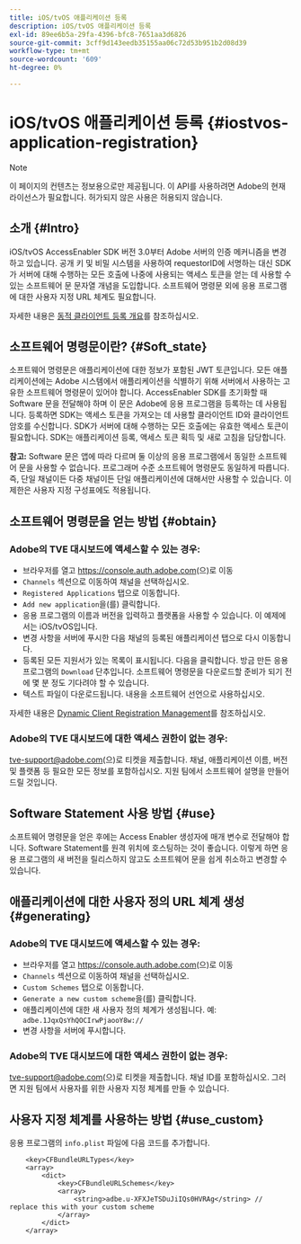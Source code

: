 ```yaml
---
title: iOS/tvOS 애플리케이션 등록
description: iOS/tvOS 애플리케이션 등록
exl-id: 89ee6b5a-29fa-4396-bfc8-7651aa3d6826
source-git-commit: 3cff9d143eedb35155aa06c72d53b951b2d08d39
workflow-type: tm+mt
source-wordcount: '609'
ht-degree: 0%

---
```



# iOS/tvOS 애플리케이션 등록 {#iostvos-application-registration}

>[!NOTE]
>
>이 페이지의 컨텐츠는 정보용으로만 제공됩니다. 이 API를 사용하려면 Adobe의 현재 라이선스가 필요합니다. 허가되지 않은 사용은 허용되지 않습니다.

## 소개 {#Intro}

iOS/tvOS AccessEnabler SDK 버전 3.0부터 Adobe 서버의 인증 메커니즘을 변경하고 있습니다. 공개 키 및 비밀 시스템을 사용하여 requestorID에 서명하는 대신 SDK가 서버에 대해 수행하는 모든 호출에 나중에 사용되는 액세스 토큰을 얻는 데 사용할 수 있는 소프트웨어 문 문자열 개념을 도입합니다. 소프트웨어 명령문 외에 응용 프로그램에 대한 사용자 지정 URL 체계도 필요합니다.

자세한 내용은 [동적 클라이언트 등록 개요](./dcr-api/dynamic-client-registration-overview.md)를 참조하십시오.

## 소프트웨어 명령문이란? {#Soft_state}

소프트웨어 명령문은 애플리케이션에 대한 정보가 포함된 JWT 토큰입니다. 모든 애플리케이션에는 Adobe 시스템에서 애플리케이션을 식별하기 위해 서버에서 사용하는 고유한 소프트웨어 명령문이 있어야 합니다. AccessEnabler SDK를 초기화할 때 Software 문을 전달해야 하며 이 문은 Adobe에 응용 프로그램을 등록하는 데 사용됩니다. 등록하면 SDK는 액세스 토큰을 가져오는 데 사용할 클라이언트 ID와 클라이언트 암호를 수신합니다. SDK가 서버에 대해 수행하는 모든 호출에는 유효한 액세스 토큰이 필요합니다. SDK는 애플리케이션 등록, 액세스 토큰 획득 및 새로 고침을 담당합니다.

**참고:** Software 문은 앱에 따라 다르며 둘 이상의 응용 프로그램에서 동일한 소프트웨어 문을 사용할 수 없습니다. 프로그래머 수준 소프트웨어 명령문도 동일하게 따릅니다. 즉, 단일 채널이든 다중 채널이든 단일 애플리케이션에 대해서만 사용할 수 있습니다. 이 제한은 사용자 지정 구성표에도 적용됩니다.

## 소프트웨어 명령문을 얻는 방법 {#obtain}

### Adobe의 TVE 대시보드에 액세스할 수 있는 경우:

- 브라우저를 열고 <https://console.auth.adobe.com>(으)로 이동
- `Channels` 섹션으로 이동하여 채널을 선택하십시오.
- `Registered Applications` 탭으로 이동합니다.
- `Add new application`을(를) 클릭합니다.
- 응용 프로그램의 이름과 버전을 입력하고   플랫폼을 사용할 수 있습니다. 이 예제에서는 iOS/tvOS입니다.
- 변경 사항을 서버에 푸시한 다음 채널의 등록된 애플리케이션 탭으로 다시 이동합니다.
- 등록된 모든 지원서가 있는 목록이 표시됩니다. 다음을 클릭합니다.   방금 만든 응용 프로그램의 `Download` 단추입니다. 소프트웨어 명령문을 다운로드할 준비가 되기 전에 몇 분 정도 기다려야 할 수 있습니다.
- 텍스트 파일이 다운로드됩니다. 내용을 소프트웨어 선언으로 사용하십시오.

자세한 내용은 [Dynamic Client Registration Management](./dcr-api/dynamic-client-registration-overview.md#dynamic-client-registration-management)를 참조하십시오.

### Adobe의 TVE 대시보드에 대한 액세스 권한이 없는 경우:

<tve-support@adobe.com>(으)로 티켓을 제출합니다. 채널, 애플리케이션 이름, 버전 및 플랫폼 등 필요한 모든 정보를 포함하십시오. 지원 팀에서 소프트웨어 설명을 만들어 드릴 것입니다.

## Software Statement 사용 방법 {#use}

소프트웨어 명령문을 얻은 후에는 Access Enabler 생성자에 매개 변수로 전달해야 합니다. Software Statement를 원격 위치에 호스팅하는 것이 좋습니다. 이렇게 하면 응용 프로그램의 새 버전을 릴리스하지 않고도 소프트웨어 문을 쉽게 취소하고 변경할 수 있습니다.

## 애플리케이션에 대한 사용자 정의 URL 체계 생성 {#generating}

### Adobe의 TVE 대시보드에 액세스할 수 있는 경우:

- 브라우저를 열고 <https://console.auth.adobe.com>(으)로 이동
- `Channels` 섹션으로 이동하여 채널을 선택하십시오.
- `Custom Schemes` 탭으로 이동합니다.
- `Generate a new custom scheme`을(를) 클릭합니다.
- 애플리케이션에 대한 새 사용자 정의 체계가 생성됩니다. 예: `adbe.1JqxQsYhQOCIrwPjaooY8w://`
- 변경 사항을 서버에 푸시합니다.

### Adobe의 TVE 대시보드에 대한 액세스 권한이 없는 경우:

<tve-support@adobe.com>(으)로 티켓을 제출합니다. 채널 ID를 포함하십시오. 그러면 지원 팀에서 사용자를 위한 사용자 지정 체계를 만들 수 있습니다.

## 사용자 지정 체계를 사용하는 방법 {#use_custom}

응용 프로그램의 `info.plist` 파일에 다음 코드를 추가합니다.

```plist
    <key>CFBundleURLTypes</key>
    <array>
        <dict>
            <key>CFBundleURLSchemes</key>
            <array>
                <string>adbe.u-XFXJeTSDuJiIQs0HVRAg</string> // replace this with your custom scheme
            </array>
        </dict>
    </array>
```
